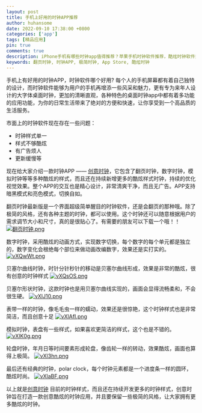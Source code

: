 ```yaml
---
layout: post
title: 手机上好用的时钟APP推荐
author: huhansome
date: 2022-09-10 17:38:00 +0800
categories: ['app']
tags: [精品应用]
pin: true
comments: true
description: iPhone手机有哪些时钟app值得推荐？苹果手机时钟软件推荐，酷炫时钟软件推荐
keywords: 翻页时钟, 时钟APP, 极简时钟, App Store, 酷炫时钟
---
```



手机上有好用的时钟APP，时钟软件哪个好用? 每个人的手机屏幕都有着自己独特的设计，而时钟软件能够为用户的手机再增添一些风采和魅力，更有专为来年人设计的大字体桌面时钟，更加的清晰直观，各种特色的桌面时钟app中都有着多功能的应用功能，为你的日常生活带来了绝对的方便和快速，让你享受到一个高品质的生活服务。

市面上的时钟软件现在存在一些问题：

- 时钟样式单一
- 样式不够酷炫
- 有广告烦人
- 更新缓慢等

现在给大家介绍一款时钟APP —— [创意时钟](https://apps.apple.com/cn/app/%E5%88%9B%E6%84%8F%E6%97%B6%E9%92%9F-%E6%9E%81%E7%AE%80%E5%88%9B%E6%84%8F%E6%97%A0%E5%B9%BF%E5%91%8A%E9%99%84%E5%B8%A6%E6%A1%8C%E9%9D%A2%E5%B0%8F%E9%83%A8%E4%BB%B6%E7%BF%BB%E9%A1%B5%E5%85%A8%E5%B1%8F%E6%9E%81%E7%AE%80%E6%97%B6%E9%92%9F/id1643819605)，它包含了翻页时钟，数字时钟，模拟时钟等等多种酷炫的样式，而且还在持续新增更多的酷炫样式时钟，持续的优化视觉效果。整个APP的交互也是精心设计，非常清爽干净，而且无广告。APP支持暗黑模式和亮色模式，切换自如。

翻页时钟最新版是一个界面超级简单醒目的时钟软件，还是会翻页的那种哦。除了极简的风格，还有各种主题的时钟，都可以使用。这个时钟还可以随意根据用户的需求调节大小和尺寸，真的是很贴心了。有需要的朋友可以下载一个哦！！
[![翻页时钟.png](https://s1.ax1x.com/2022/09/12/vXQ3QK.png)](https://imgse.com/i/vXQ3QK)

数字时钟，采用酷炫的动画方式，实现数字切换，每个数字的每个单元都是独立的，数字变化会根绝每个部位来做动画改编数字，效果还是实打实的。
[![vXQwWt.png](https://s1.ax1x.com/2022/09/12/vXQwWt.png)](https://imgse.com/i/vXQwWt)

贝塞尔曲线时钟，时针分针秒针的移动是贝塞尔曲线形成，效果是非常的酷炫，很有创意的时钟样式
[![vXQsOS.png](https://s1.ax1x.com/2022/09/12/vXQsOS.png)](https://imgse.com/i/vXQsOS)

贝塞尔形状时钟，这款时钟也是用贝塞尔曲线实现的，画面会显得流畅柔和，不会很生硬。
[![vXlJ10.png](https://s1.ax1x.com/2022/09/12/vXlJ10.png)](https://imgse.com/i/vXlJ10)

表带一样的时钟，像毛毛虫一样的蠕动，效果还是很惊艳，这个时钟样式也是非常简洁，而且创意十足
[![vXlAfI.png](https://s1.ax1x.com/2022/09/12/vXlAfI.png)](https://imgse.com/i/vXlAfI)

模拟时钟，表盘有一些样式，如果喜欢更简洁的样式，这个也是不错的。
[![vXlK0g.png](https://s1.ax1x.com/2022/09/12/vXlK0g.png)](https://imgse.com/i/vXlK0g)

轮盘时钟，年月日等时间要素形成轮盘，像齿轮一样的转动，效果酷炫，画面也算得上极简。
[![vXl3hn.png](https://s1.ax1x.com/2022/09/12/vXl3hn.png)](https://imgse.com/i/vXl3hn)

最后还有经典的时钟，polar clock，每个时钟元素都是一个进度条一样的圆环，酷炫时尚。
[![vXlaBF.png](https://s1.ax1x.com/2022/09/12/vXlaBF.png)](https://imgse.com/i/vXlaBF)

以上就是[创意时钟](https://apps.apple.com/cn/app/%E5%88%9B%E6%84%8F%E6%97%B6%E9%92%9F-%E6%9E%81%E7%AE%80%E5%88%9B%E6%84%8F%E6%97%A0%E5%B9%BF%E5%91%8A%E9%99%84%E5%B8%A6%E6%A1%8C%E9%9D%A2%E5%B0%8F%E9%83%A8%E4%BB%B6%E7%BF%BB%E9%A1%B5%E5%85%A8%E5%B1%8F%E6%9E%81%E7%AE%80%E6%97%B6%E9%92%9F/id1643819605) 目前的时钟样式，而且还在持续开发更多的时钟样式，创意时钟旨在打造一款创意酷炫的时钟应用，并且要保留一些极简的风格，让大家拥有更多酷炫的时钟。
